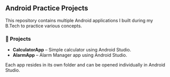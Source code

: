 ## Android Practice Projects

This repository contains multiple Android applications I built during my B.Tech to practice various concepts.

### 📱 Projects

- **CalculatorApp** – Simple calculator using Android Studio.
- **AlarmApp** – Alarm Manager app using Android Studio.

  
Each app resides in its own folder and can be opened individually in Android Studio.
